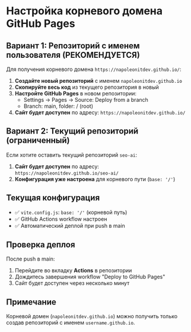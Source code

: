 # Настройка корневого домена GitHub Pages

## Вариант 1: Репозиторий с именем пользователя (РЕКОМЕНДУЕТСЯ)

Для получения корневого домена `https://napoleonitdev.github.io/`:

1. **Создайте новый репозиторий** с именем `napoleonitdev.github.io`
2. **Скопируйте весь код** из текущего репозитория в новый
3. **Настройте GitHub Pages** в новом репозитории:
   - Settings → Pages → Source: Deploy from a branch
   - Branch: main, folder: / (root)
4. **Сайт будет доступен** по адресу: `https://napoleonitdev.github.io/`

## Вариант 2: Текущий репозиторий (ограниченный)

Если хотите оставить текущий репозиторий `seo-ai`:

1. **Сайт будет доступен** по адресу: `https://napoleonitdev.github.io/seo-ai/`
2. **Конфигурация уже настроена** для корневого пути (`base: '/'`)

## Текущая конфигурация

- ✅ `vite.config.js`: `base: '/'` (корневой путь)
- ✅ GitHub Actions workflow настроен
- ✅ Автоматический деплой при push в main

## Проверка деплоя

После push в main:
1. Перейдите во вкладку **Actions** в репозитории
2. Дождитесь завершения workflow "Deploy to GitHub Pages"
3. Сайт будет доступен через несколько минут

## Примечание

Корневой домен (`napoleonitdev.github.io`) можно получить только создав репозиторий с именем `username.github.io`.
